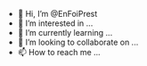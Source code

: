 - 👋 Hi, I’m @EnFoiPrest
- 👀 I’m interested in ...
- 🌱 I’m currently learning ...
- 💞️ I’m looking to collaborate on ...
- 📫 How to reach me ...

<!---
EnFoiPrest/EnFoiPrest is a ✨ special ✨ repository because its `README.md` (this file) appears on your GitHub profile.
You can click the Preview link to take a look at your changes.
--->
